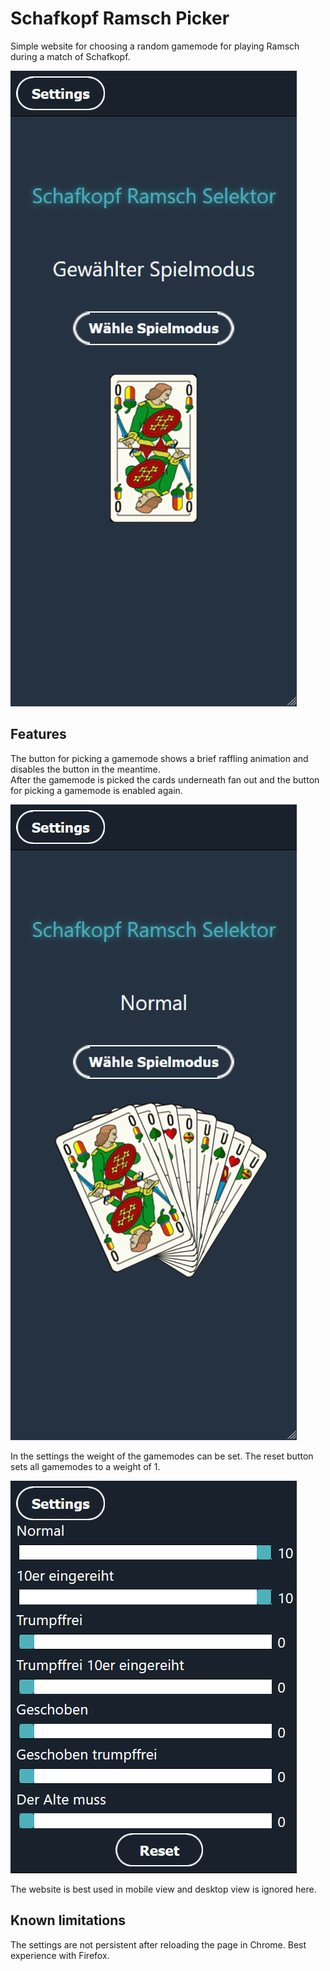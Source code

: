 # Schafkopf Ramsch Picker
Simple website for choosing a random gamemode for playing Ramsch during a match of Schafkopf.

![Picture](/ressources/READMEfiles/main.png)
## Features
The button for picking a gamemode shows a brief raffling animation and disables the button in the meantime.<br>
After the gamemode is picked the cards underneath fan out and the button for picking a gamemode is enabled again.<br>

![Picture](ressources/READMEfiles/mainAferAimation.png)

In the settings the weight of the gamemodes can be set. The reset button sets all gamemodes to a weight of 1.<br>

![Picture](ressources/READMEfiles/settings.png)

The website is best used in mobile view and desktop view is ignored here.

## Known limitations
The settings are not persistent after reloading the page in Chrome. Best experience with Firefox.